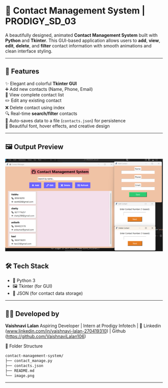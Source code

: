 # 📇 Contact Management System | PRODIGY_SD_03

A beautifully designed, animated **Contact Management System** built with **Python** and **Tkinter**.
This GUI-based application allows users to **add**, **view**, **edit**, **delete**, and **filter** contact information with smooth animations and clean interface styling.

---

## 🎯 Features

✨ Elegant and colorful **Tkinter GUI**  
➕ Add new contacts (Name, Phone, Email)  
📖 View complete contact list  
✏️ Edit any existing contact  
❌ Delete contact using index  
🔍 Real-time **search/filter** contacts  
💾 Auto-saves data to a file (`contacts.json`) for persistence  
🎨 Beautiful font, hover effects, and creative design  

---

## 🖼️ Output Preview
![HOME SCREEN | ADD CONTACTS | DELETE CONTACT | EDIT CONTACT](image.png)

## 🛠️ Tech Stack

- 🐍 Python 3
- 🖼️ Tkinter (for GUI)
- 📁 JSON (for contact data storage)

---

## 👩‍💻 Developed by

**Vaishnavi Lalan**
Aspiring Developer | Intern at Prodigy Infotech |
🔗 Linkedin (www.linkedin.com/in/vaishnavi-lalan-270419310) | Github (https://github.com/VaishnaviLalan106)

📂 Folder Structure
```
contact-management-system/
├── contact_manage.py       
├── contacts.json            
├── README.md                
└── image.png   
```

---
